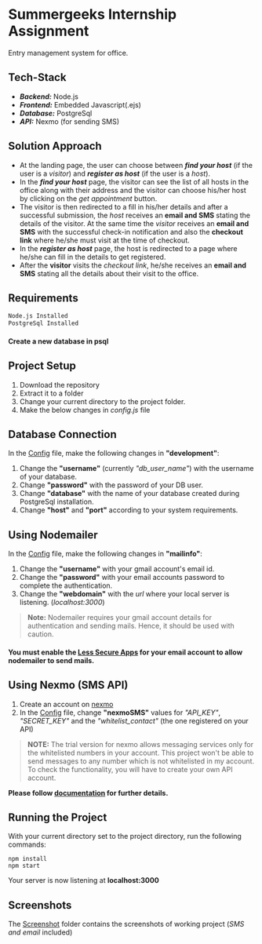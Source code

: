 # Summergeeks Internship Assignment

Entry management system for office.



## Tech-Stack
- ***Backend:*** Node.js
- ***Frontend:*** Embedded Javascript(.ejs)
- ***Database:*** PostgreSql
- ***API:*** Nexmo (for sending SMS)



## Solution Approach
- At the landing page, the user can choose between ***find your host*** (if the user is a *visitor*) and ***register as host*** (if the user is a *host*).
- In the ***find your host*** page, the visitor can see the list of all hosts in the office along with their address and the visitor can choose his/her host by clicking on the *get appointment* button.
- The visitor is then redirected to a fill in his/her details and after a successful submission, the *host* receives an **email and SMS** stating the details of the visitor. At the same time the *visitor* receives an **email and SMS** with the successful check-in notification and also the **checkout link** where he/she must visit at the time of checkout.
- In the ***register as host*** page, the host is redirected to a page where he/she can fill in the details to get registered.
- After the **visitor** visits the *checkout link*, he/she receives an **email and SMS** stating all the details about their visit to the office.


## Requirements

```bash
Node.js Installed
PostgreSql Installed
```
#### Create a new database in psql



## Project Setup
1. Download the repository
2. Extract it to a folder
3. Change your current directory to the project folder.
4. Make the below changes in *config.js* file



## Database Connection
In the [Config](https://github.com/rakshak1010/summergeeks-internship/blob/master/config/config.js) file, make the following changes in **"development"**:

1. Change the **"username"** (currently *"db_user_name"*) with the username of your database.
2. Change **"password"** with the password of your DB user.
3. Change **"database"** with the name of your database created during PostgreSql installation.
4. Change **"host"** and **"port"** according to your system requirements.



## Using Nodemailer

In the [Config](https://github.com/rakshak1010/summergeeks-internship/blob/master/config/config.js) file, make the following changes in **"mailinfo"**:

1. Change the **"username"** with your gmail account's email id.
2. Change the **"password"** with your email accounts password to complete the authentication.
3. Change the **"webdomain"** with the *url* where your local server is listening.
(*localhost:3000*)

> **Note:** Nodemailer requires your gmail account details for authentication and sending mails. Hence, it should be used with caution.

#### You must enable the [Less Secure Apps](https://myaccount.google.com/lesssecureapps) for your email account to allow nodemailer to send mails.


## Using Nexmo (SMS API)

1. Create an account on [nexmo](https://www.nexmo.com/)
2. In the [Config](https://github.com/rakshak1010/summergeeks-internship/blob/master/config/config.js) file, change **"nexmoSMS"** values for *"API_KEY"*, *"SECRET_KEY"* and the *"whitelist_contact"* (the one registered on your API)

> **NOTE:** The trial version for nexmo allows messaging services only for the whitelisted numbers in your account. This project won't be able to send messages to any number which is not whitelisted in my account.  
> To check the functionality, you will have to create your own API account.

**Please follow [documentation](https://developer.nexmo.com/documentation) for further details.**



## Running the Project

With your current directory set to the project directory, run the following commands:
```
npm install
npm start 
```
Your server is now listening at **localhost:3000**


## Screenshots

The [Screenshot](https://github.com/rakshak1010/summergeeks-internship/tree/master/Screenshots) folder contains the screenshots of working project (*SMS and email* included)
